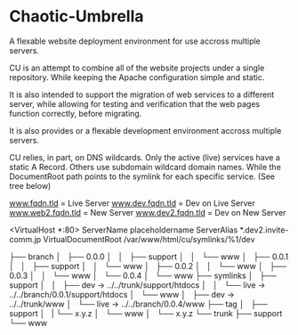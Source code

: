 # Chaotic-Umbrella
A flexable website deployment environment for use accross multiple servers.

CU is an attempt to combine all of the website projects under
a single repository.  While keeping the Apache configuration
simple and static.

It is also intended to support the migration of web services
to a different server, while allowing for testing and 
verification that the web pages function correctly, before
migrating.

It is also provides or a flexable development environment
accross multiple servers.

CU relies, in part, on DNS wildcards.  Only the active (live)
services have a static A Record.  Others use subdomain wildcard
domain names.  While the DocumentRoot path points to the symlink
for each specific service.  (See tree below)

www.fqdn.tld 	= Live Server
www.dev.fqdn.tld 	= Dev on Live Server 
www.web2.fqdn.tld	= New Server
www.dev2.fqdn.tld	= Dev on New Server

<VirtualHost *:80>
    ServerName placeholdername
    ServerAlias *.dev2.invite-comm.jp
    VirtualDocumentRoot /var/www/html/cu/symlinks/%1/dev
</VirtualHost>

├── branch
│   ├── 0.0.0
│   │   ├── support
│   │   └── www
│   ├── 0.0.1
│   │   ├── support
│   │   └── www
│   ├── 0.0.2
│   │   └── www
│   ├── 0.0.3
│   │   └── www
│   └── 0.0.4
│       └── www
├── symlinks
│   ├── support
│   │   ├── dev -> ../../trunk/support/htdocs
│   │   └── live -> ../../branch/0.0.1/support/htdocs
│   └── www
│       ├── dev -> ../../trunk/www
│       └── live -> ../../branch/0.0.4/www
├── tag
│   ├── support
│   |   └── x.y.z
│   └── www
│       └── x.y.z
└── trunk
    ├── support
    └── www
